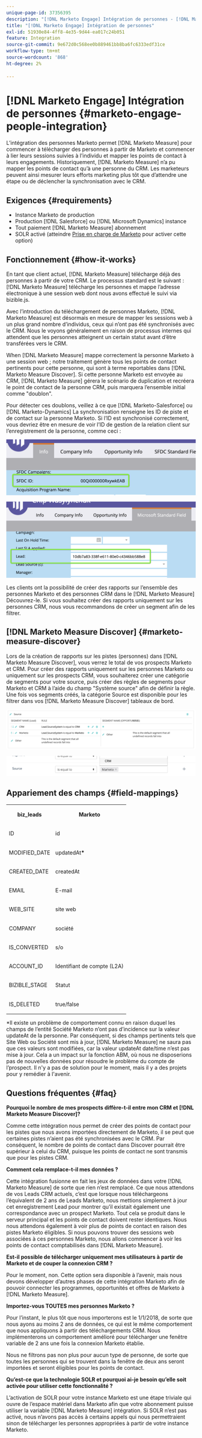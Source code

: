 ```yaml
---
unique-page-id: 37356395
description: "[!DNL Marketo Engage] Intégration de personnes - [!DNL Marketo Measure]"
title: "[!DNL Marketo Engage] Intégration de personnes"
exl-id: 51930e84-4ff8-4e35-9d44-ea017c24b051
feature: Integration
source-git-commit: 9e672d0c568ee0b889461bb8ba6fc6333edf31ce
workflow-type: tm+mt
source-wordcount: '868'
ht-degree: 2%

---
```


# [!DNL Marketo Engage] Intégration de personnes {#marketo-engage-people-integration}

L’intégration des personnes Marketo permet [!DNL Marketo Measure] pour commencer à télécharger des personnes à partir de Marketo et commencer à lier leurs sessions suivies à l’individu et mapper les points de contact à leurs engagements. Historiquement, [!DNL Marketo Measure] n’a pu mapper les points de contact qu’à une personne du CRM. Les marketeurs peuvent ainsi mesurer leurs efforts marketing plus tôt que d’attendre une étape ou de déclencher la synchronisation avec le CRM.

## Exigences {#requirements}

* Instance Marketo de production
* Production [!DNL Salesforce] ou [!DNL Microsoft Dynamics] instance
* Tout paiement [!DNL Marketo Measure] abonnement
* SOLR activé (atteindre [Prise en charge de Marketo](https://nation.marketo.com/t5/Support/ct-p/Support) pour activer cette option)

## Fonctionnement {#how-it-works}

En tant que client actuel, [!DNL Marketo Measure] télécharge déjà des personnes à partir de votre CRM. Le processus standard est le suivant : [!DNL Marketo Measure] télécharge les personnes et mappe l’adresse électronique à une session web dont nous avons effectué le suivi via bizible.js.

Avec l’introduction du téléchargement de personnes Marketo, [!DNL Marketo Measure] est désormais en mesure de mapper les sessions web à un plus grand nombre d’individus, ceux qui n’ont pas été synchronisés avec le CRM. Nous le voyons généralement en raison de processus internes qui attendent que les personnes atteignent un certain statut avant d’être transférées vers le CRM.

When [!DNL Marketo Measure] mappe correctement la personne Marketo à une session web ; notre traitement génère tous les points de contact pertinents pour cette personne, qui sont à terme reportables dans [!DNL Marketo Measure Discover]. Si cette personne Marketo est envoyée au CRM, [!DNL Marketo Measure] gérera le scénario de duplication et recréera le point de contact de la personne CRM, puis marquera l’ensemble initial comme &quot;doublon&quot;.

Pour détecter ces doublons, veillez à ce que [!DNL Marketo-Salesforce] ou [!DNL Marketo-Dynamics] La synchronisation renseigne les ID de piste et de contact sur la personne Marketo. Si l’ID est synchronisé correctement, vous devriez être en mesure de voir l’ID de gestion de la relation client sur l’enregistrement de la personne, comme ceci :

![](assets/5a.png)

![](assets/5b.png)

Les clients ont la possibilité de créer des rapports sur l’ensemble des personnes Marketo et des personnes CRM dans le [!DNL Marketo Measure] Découvrez-le. Si vous souhaitez créer des rapports uniquement sur les personnes CRM, nous vous recommandons de créer un segment afin de les filtrer.

## [!DNL Marketo Measure Discover] {#marketo-measure-discover}

Lors de la création de rapports sur les pistes (personnes) dans [!DNL Marketo Measure Discover], vous verrez le total de vos prospects Marketo et CRM. Pour créer des rapports uniquement sur les personnes Marketo ou uniquement sur les prospects CRM, vous souhaiterez créer une catégorie de segments pour votre source, puis créer des règles de segments pour Marketo et CRM à l’aide du champ &quot;Système source&quot; afin de définir la règle. Une fois vos segments créés, la catégorie Source est disponible pour les filtrer dans vos [!DNL Marketo Measure Discover] tableaux de bord.

![](assets/bizible-discover-1.png)

![](assets/bizible-discover-2.png)

## Appariement des champs {#field-mappings}

<table> 
 <colgroup> 
  <col> 
  <col> 
 </colgroup> 
 <tbody> 
  <tr> 
   <th><p><strong>biz_leads</strong></p></th> 
   <th><p><strong>Marketo</strong></p></th> 
  </tr> 
  <tr> 
   <td><p>ID</p></td> 
   <td><p>id</p></td> 
  </tr> 
  <tr> 
   <td><p>MODIFIED_DATE</p></td> 
   <td><p>updatedAt<strong>*</strong></p></td> 
  </tr> 
  <tr> 
   <td><p>CREATED_DATE</p></td> 
   <td><p>createdAt</p></td> 
  </tr> 
  <tr> 
   <td><p>EMAIL</p></td> 
   <td><p>E-mail</p></td> 
  </tr> 
  <tr> 
   <td><p>WEB_SITE</p></td> 
   <td><p>site web</p></td> 
  </tr> 
  <tr> 
   <td><p>COMPANY</p></td> 
   <td><p>société</p></td> 
  </tr> 
  <tr> 
   <td><p>IS_CONVERTED</p></td> 
   <td><p>s/o</p></td> 
  </tr> 
  <tr> 
   <td><p>ACCOUNT_ID</p></td> 
   <td><p>Identifiant de compte (L2A)</p></td> 
  </tr> 
  <tr> 
   <td><p>BIZIBLE_STAGE</p></td> 
   <td><p>Statut</p></td> 
  </tr> 
  <tr> 
   <td><p>IS_DELETED</p></td> 
   <td><p>true/false</p></td> 
  </tr> 
 </tbody> 
</table>

*Il existe un problème de comportement connu en raison duquel les champs de l’entité Société Marketo n’ont pas d’incidence sur la valeur updateAt de la personne. Par conséquent, si des champs pertinents tels que Site Web ou Société sont mis à jour, [!DNL Marketo Measure] ne saura pas que ces valeurs sont modifiées, car la valeur updateAt date/time n’est pas mise à jour. Cela a un impact sur la fonction ABM, où nous ne disposerions pas de nouvelles données pour résoudre le problème du compte de l’prospect. Il n&#39;y a pas de solution pour le moment, mais il y a des projets pour y remédier à l&#39;avenir.

## Questions fréquentes {#faq}

**Pourquoi le nombre de mes prospects diffère-t-il entre mon CRM et [!DNL Marketo Measure Discover]?**

Comme cette intégration nous permet de créer des points de contact pour les pistes que nous avons importées directement de Marketo, il se peut que certaines pistes n’aient pas été synchronisées avec le CRM. Par conséquent, le nombre de points de contact dans Discover pourrait être supérieur à celui du CRM, puisque les points de contact ne sont transmis que pour les pistes CRM.

**Comment cela remplace-t-il mes données ?**

Cette intégration fusionne en fait les jeux de données dans votre [!DNL Marketo Measure] de sorte que rien n’est remplacé. Ce que nous attendons de vos Leads CRM actuels, c’est que lorsque nous téléchargeons l’équivalent de 2 ans de Leads Marketo, nous mettions simplement à jour cet enregistrement Lead pour montrer qu’il existait également une correspondance avec un prospect Marketo. Tout cela se produit dans le serveur principal et les points de contact doivent rester identiques. Nous nous attendons également à voir plus de points de contact en raison des pistes Marketo éligibles. Si nous pouvons trouver des sessions web associées à ces personnes Marketo, nous allons commencer à voir les points de contact comptabilisés dans [!DNL Marketo Measure].

**Est-il possible de télécharger uniquement mes utilisateurs à partir de Marketo et de couper la connexion CRM ?**

Pour le moment, non. Cette option sera disponible à l’avenir, mais nous devons développer d’autres phases de cette intégration Marketo afin de pouvoir connecter les programmes, opportunités et offres de Marketo à [!DNL Marketo Measure].

**Importez-vous TOUTES mes personnes Marketo ?**

Pour l’instant, le plus tôt que nous importerons est le 1/1/2018, de sorte que nous ayons au moins 2 ans de données, ce qui est le même comportement que nous appliquons à partir des téléchargements CRM. Nous implémenterons un comportement amélioré pour télécharger une fenêtre variable de 2 ans une fois la connexion Marketo établie.

Nous ne filtrons pas non plus pour aucun type de personne, de sorte que toutes les personnes qui se trouvent dans la fenêtre de deux ans seront importées et seront éligibles pour les points de contact.

**Qu’est-ce que la technologie SOLR et pourquoi ai-je besoin qu’elle soit activée pour utiliser cette fonctionnalité ?**

L’activation de SOLR pour votre instance Marketo est une étape triviale qui ouvre de l’espace matériel dans Marketo afin que votre abonnement puisse utiliser la variable [!DNL Marketo Measure] intégration. Si SOLR n’est pas activé, nous n’avons pas accès à certains appels qui nous permettraient sinon de télécharger les personnes appropriées à partir de votre instance Marketo.
